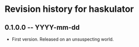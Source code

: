 # Revision history for haskulator

## 0.1.0.0 -- YYYY-mm-dd

* First version. Released on an unsuspecting world.
